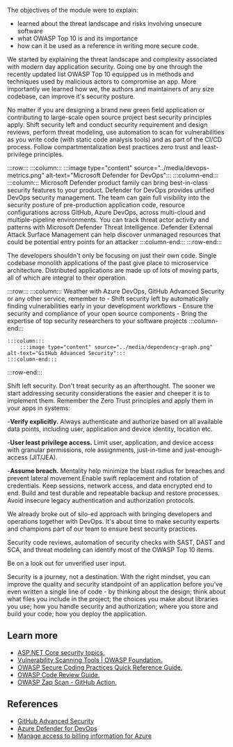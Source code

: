 The objectives of the module were to explain:

* learned about the threat landscape and risks involving unsecure software
* what OWASP Top 10 is and its importance
* how can it be used as a reference in writing more secure code.

We started by explaining the threat landscape and complexity associated with modern day application security. Going one by one through the recently updated list OWASP Top 10 equipped us in methods and techniques used by malicious actors to compromise an app. More importantly we learned how we, the authors and maintainers of any size codebase, can improve it's security posture.

No matter if you are designing a brand new green field application or contributing to large-scale open source project best security principles apply. Shift security left and conduct security requirement and design reviews, perform threat modeling, use automation to scan for vulnerabilities as you write code (with static code analysis tools) and as part of the CI/CD process. Follow compartmentalization best practices zero trust and least-privilege principles.

:::row:::
    :::column:::
        :::image type="content" source="../media/devops-metrics.png" alt-text="Microsoft Defender for DevOps":::
    :::column-end:::
    :::column:::
        Microsoft Defender product family can bring best-in-class security features to your product. Defender for DevOps provides unified DevOps security management. The team can gain full visibility into the security posture of pre-production application code, resource configurations across GitHub, Azure DevOps, across multi-cloud and multiple-pipeline environments. You can track threat actor activity and patterns with Microsoft Defender Threat Intelligence. Defender External Attack Surface Management can help discover unmanaged resources that could be potential entry points for an attacker
    :::column-end:::
:::row-end:::

The developers shouldn't only be focusing on just their own code. Single codebase monolith applications of the past give place to microservice architecture. Distributed applications are made up of lots of moving parts, all of which are integral to their operation. 

:::row:::
    :::column:::
        Weather with Azure DevOps, GitHub Advanced Security or any other service, remember to
        - Shift security left by automatically finding vulnerabilities early in your development workflows
        - Ensure the security and compliance of your open source components
        - Bring the expertise of top security researchers to your software projects
    :::column-end:::

    :::column:::
        :::image type="content" source="../media/dependency-graph.png" alt-text="GitHub Advanced Security":::
    :::column-end:::
:::row-end:::

Shift left security. Don't treat security as an afterthought. The sooner we start addressing security considerations the easier and cheeper it is to implement them.
Remember the Zero Trust principles and apply them in your apps in systems:

-**Verify explicitly.** Always authenticate and authorize based on all available data points, including user, application and device identity, location etc.

-**User least privilege access.** Limit user, application, and device access with granular permissions, role assignments, just-in-time and just-enough-access (JIT/JEA).

-**Assume breach.** Mentality help minimize the blast radius for breaches and prevent lateral movement.Enable swift replacement and rotation of credentials. Keep sessions, network access, and data encrypted end to end. Build and test durable and repeatable backup and restore processes. Avoid insecure legacy authentication and authorization protocols.

We already broke out of silo-ed approach with bringing developers and operations together with DevOps. It's about time to make security experts and champions part of our team to ensure best security practices.

Security code reviews, automation of security checks with SAST, DAST and SCA, and threat modeling can identify most of the OWASP Top 10 items.

Be on a look out for unverified user input.

Security is a journey, not a destination. With the right mindset, you can improve the quality and security standpoint of an application before you’ve even written a single line of code - by thinking about the design; think about what files you include in the project; the choices you make about libraries you use; how you handle security and authorization; where you store and build your code; how you deploy the application.

## Learn more

* [ASP.NET Core security topics.](/aspnet/core/security)
* [Vulnerability Scanning Tools | OWASP Foundation.](https://owasp.org/www-community/Vulnerability_Scanning_Tools)
* [OWASP Secure Coding Practices Quick Reference Guide.](https://owasp.org/www-pdf-archive/OWASP_Code_Review_Guide-V1_1.pdf)
* [OWASP Code Review Guide.](https://owasp.org/www-pdf-archive/OWASP_SCP_Quick_Reference_Guide_v2.pdf)
* [OWASP Zap Scan - GitHub Action.](https://github.com/marketplace/actions/owasp-zap-full-scan)

## References

* [GitHub Advanced Security](/azure/active-directory/users-groups-roles/directory-assign-admin-roles)
* [Azure Defender for DevOps](/azure/defender-for-cloud/defender-for-devops-introduction)
* [Manage access to billing information for Azure](/azure/billing/billing-manage-access)
